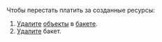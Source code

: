 Чтобы перестать платить за созданные ресурсы:
1. [Удалите](../../storage/operations/objects/delete-all.md) [объекты](../../storage/concepts/object.md) в [бакете](../../storage/concepts/bucket.md).
1. [Удалите](../../storage/operations/buckets/delete.md) бакет.